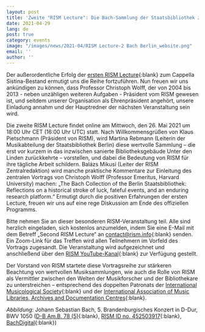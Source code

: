 ```yaml
---
layout: post
title: 'Zweite "RISM Lecture": Die Bach-Sammlung der Staatsbibliothek zu Berlin'
date: 2021-04-29
lang: de
post: true
category: events
image: "/images/news/2021-04/RISM Lecture-2 Bach Berlin_website.png"
email: ''
author: ''
---
```


Der außerordentliche Erfolg der [ersten RISM Lecture](https://rism.info/de/events/2021/03/04/rism-lecture-cappella-sistina-online.html){:blank} zum Cappella Sistina-Bestand ermutigt uns die Reihe fortzuführen. Nun freuen wir uns ankündigen zu können, dass Professor Christoph Wolff, der von 2004 bis 2013 - neben unzähligen weiteren Aufgaben - Präsident vom RISM gewesen ist, und seitdem unserer Organisation als Ehrenpräsident angehört, unsere Einladung annahm und der Hauptredner der nächsten Veranstaltung sein wird.

Die zweite RISM Lecture findet online am Mittwoch, den 26. Mai 2021 um 18:00 Uhr CET (16:00 Uhr UTC) statt. Nach Willkommensgrüßen von Klaus Pietschmann (Präsident von RISM), wird Martina Rebmann (Leiterin der Musikabteilung der Staatsbibliothek Berlin) diese wertvolle Sammlung – die erst vor kurzem in das inzwischen sanierte Bibliotheksgebäude Unter den Linden zurückkehrte – vorstellen, und dabei die Bedeutung von RISM für ihre tägliche Arbeit schildern. Balázs Mikusi (Leiter der RISM Zentralredaktion) wird manche praktische Kommentare zur Einleitung des zentralen Vortrags von Christoph Wolff (Professor Emeritus, Harvard University) machen: „The Bach Collection of the Berlin Staatsbibliothek: Reflections on a historical stroke of luck, fateful events, and an enduring research platform.“ Ermutigt durch die positiven Erfahrungen der ersten Lecture, freuen wir uns auf eine rege Diskussion am Ende des offiziellen Programms.

Bitte nehmen Sie an dieser besonderen RISM-Veranstaltung teil. Alle sind herzlich eingeladen, sich kostenlos anzumelden, indem Sie eine E-Mail mit dem Betreff „Second RISM Lecture“ an [contact@rism.info](mailto:contact@rism.info){:blank} senden. Ein Zoom-Link für das Treffen wird allen Teilnehmern im Vorfeld des Vortrags zugesandt. Die Veranstaltung wird aufgezeichnet und anschließend über den [RISM YouTube-Kanal](https://www.youtube.com/channel/UCWLRkiqVuq8BrYbCArubi_w){:blank} zur Verfügung gestellt.

Der Vorstand von RISM startete diese Vortragsreihe zur stärkeren Beachtung von wertvollen Musiksammlungen, wie auch die Rolle von RISM als Vermittler zwischen den Welten der Musikforscher und der Bibliothekare zu unterstreichen – entsprechend des doppelten Patronats der [International Musicological Society](https://www.musicology.org/){:blank} und der [International Association of Music Libraries, Archives and Documentation Centres](https://www.iaml.info/){:blank}.

_Abbildung_: Johann Sebastian Bach, 5. Brandenburgisches Konzert in D-Dur, BWV 1050 ([D-B Am.B. 78 (5)](http://resolver.staatsbibliothek-berlin.de/SBB0001526B00050000){:blank}, [RISM ID no. 452503917](https://opac.rism.info/search?id=452503917&View=rism){:blank}, [BachDigital](https://www.bach-digital.de/receive/BachDigitalSource_source_00000448){:blank})
